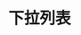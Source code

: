 # 下拉列表

<script setup>
    let data=[{name:'下拉列表',code:'AnDropdown'}]
</script>

<element :data="data"></element>
